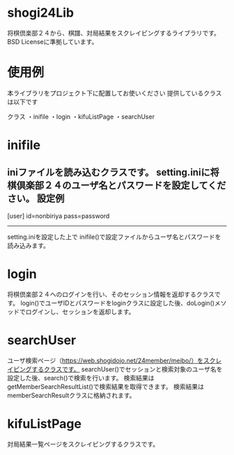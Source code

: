 # shogi24Lib
将棋倶楽部２４から、棋譜、対局結果をスクレイピングするライブラリです。
BSD Licenseに準拠しています。

# 使用例
本ライブラリをプロジェクト下に配置してお使いください
提供しているクラスは以下です

クラス
・inifile
・login
・kifuListPage
・searchUser


# inifile
iniファイルを読み込むクラスです。
setting.iniに将棋倶楽部２４のユーザ名とパスワードを設定してください。
設定例
----------------------------
[user]
id=nonbiriya
pass=password

----------------------------

setting.iniを設定した上で
inifile()で設定ファイルからユーザ名とパスワードを読み込みます。

# login
将棋倶楽部２４へのログインを行い、そのセッション情報を返却するクラスです。
login()でユーザIDとパスワードをloginクラスに設定した後、doLogin()メソッドでログインし、セッションを返却します。

# searchUser
ユーザ検索ページ（https://web.shogidojo.net/24member/meibo/）をスクレイピングするクラスです。
searchUser()でセッションと検索対象のユーザ名を設定した後、search()で検索を行います。
検索結果はgetMemberSearchResultList()で検索結果を取得できます。
検索結果はmemberSearchResultクラスに格納されます。

# kifuListPage
対局結果一覧ページをスクレイピングするクラスです。

